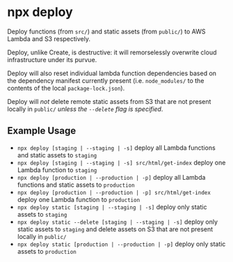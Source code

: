 # npx deploy

Deploy functions (from `src/`) and static assets (from `public/`) to AWS Lambda and S3 respectively.

Deploy, unlike Create, is destructive: it will remorselessly overwrite cloud infrastructure under its purvue. 

Deploy will also reset individual lambda function dependencies based on the dependency manifest currently present (i.e. `node_modules/` to the contents of the local `package-lock.json`).

Deploy will _not_ delete remote static assets from S3 that are not present locally in `public/` _unless the `--delete` flag is specified_.

## Example Usage

- `npx deploy [staging | --staging | -s]` deploy all Lambda functions and static assets to `staging` 
- `npx deploy [staging | --staging | -s] src/html/get-index` deploy one Lambda function to `staging`
- `npx deploy [production | --production | -p]` deploy all Lambda functions and static assets to `production` 
- `npx deploy [production | --production | -p] src/html/get-index` deploy one Lambda function to `production` 
- `npx deploy static [staging | --staging | -s]` deploy only static assets to `staging`
- `npx deploy static --delete [staging | --staging | -s]` deploy only static assets to `staging` and delete assets on S3 that are not present locally in `public/`
- `npx deploy static [production | --production | -p]` deploy only static assets to `production`
